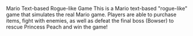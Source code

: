 Mario Text-based Rogue-like Game
This is a Mario text-based "rogue-like" game that simulates the real Mario game. Players are able to purchase items, fight with enemies, as well as defeat the final boss (Bowser) to rescue Princess Peach and win the game!
